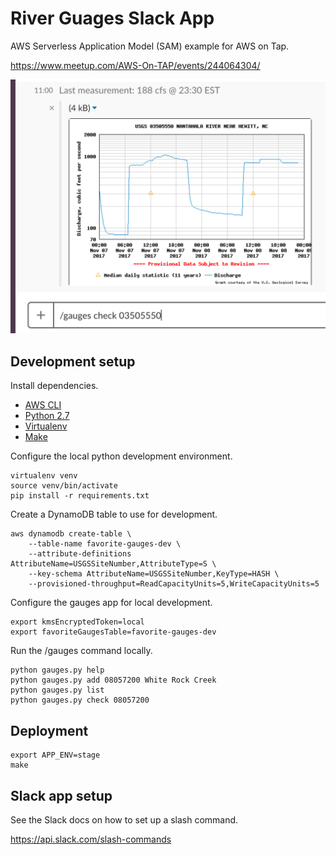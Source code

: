 # River Guages Slack App

AWS Serverless Application Model (SAM) example for AWS on Tap.

https://www.meetup.com/AWS-On-TAP/events/244064304/

![gauges slack command screenshot](./screenshot.png)

## Development setup

Install dependencies.

* [AWS CLI](https://aws.amazon.com/cli/)
* [Python 2.7](https://www.python.org/download/releases/2.7/)
* [Virtualenv](http://docs.python-guide.org/en/latest/dev/virtualenvs/)
* [Make](https://www.gnu.org/software/make/)


Configure the local python development environment.

    virtualenv venv
    source venv/bin/activate
    pip install -r requirements.txt

Create a DynamoDB table to use for development.

    aws dynamodb create-table \
        --table-name favorite-gauges-dev \
        --attribute-definitions AttributeName=USGSSiteNumber,AttributeType=S \
        --key-schema AttributeName=USGSSiteNumber,KeyType=HASH \
        --provisioned-throughput=ReadCapacityUnits=5,WriteCapacityUnits=5

Configure the gauges app for local development.

    export kmsEncryptedToken=local
    export favoriteGaugesTable=favorite-gauges-dev

Run the /gauges command locally.

    python gauges.py help
    python gauges.py add 08057200 White Rock Creek
    python gauges.py list
    python gauges.py check 08057200

## Deployment

    export APP_ENV=stage
    make

## Slack app setup

See the Slack docs on how to set up a slash command.

https://api.slack.com/slash-commands
